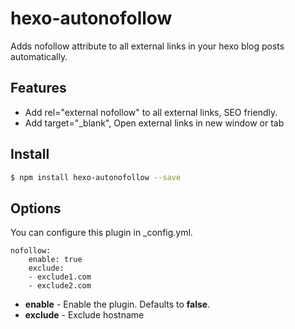 # hexo-autonofollow
Adds nofollow attribute to all external links in your hexo blog posts automatically.


## Features
* Add rel="external nofollow" to all external links, SEO friendly.
* Add target="_blank", Open external links in new window or tab

## Install

``` bash
$ npm install hexo-autonofollow --save
```

## Options
You can configure this plugin in  _config.yml.
```
nofollow:
	enable: true
	exclude:
    - exclude1.com
    - exclude2.com
```

- **enable** - Enable the plugin. Defaults to **false**.
- **exclude** - Exclude hostname
